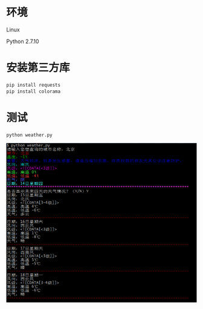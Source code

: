 # 环境
Linux

Python 2.7.10

# 安装第三方库
```bash
pip install requests
pip install colorama
```

# 测试
 
```bash
python weather.py
```
![](weather_test.PNG)
